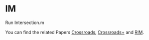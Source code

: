 # IM
Run Intersection.m

You can find the related Papers [Crossroads](https://dl.acm.org/citation.cfm?id=3062221), [Crossroads+](https://dl.acm.org/citation.cfm?id=3364182) and [RIM](https://ieeexplore.ieee.org/abstract/document/8603190).

